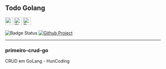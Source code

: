 <a id="todo-golang"></a>
<!-- 
    Logo image generated by Bing IA: https://www.bing.com/images/create/
-->
## Todo Golang

<!-- 
    icons by: https://simpleicons.org
-->
[<img src="./docs/assets/images/icons/go.svg" width="25px" height="25px" alt="go" title="Go">](https://go.dev/) [<img src="./docs/assets/images/icons/gin.svg" width="25px" height="25px" alt="Gin Gonic" title="Gin Gonic">](https://gin-gonic.com/) [<img src="./docs/assets/images/icons/docker.svg" width="25px" height="25px" alt="Docker Logo" title="Docker">](https://www.docker.com/) 


![Badge Status](https://img.shields.io/badge/STATUS-IN_DEVELOPMENT-green) [![Github Project](https://img.shields.io/badge/PROJECT%20VIEW%20KANBAM-GITHUB-green?logo=github&logoColor=white)](https://github.com/users/alvaroart/projects/1/)

---


### primeiro-crud-go
CRUD em GoLang - HunCoding
